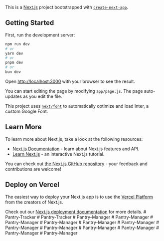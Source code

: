 This is a [Next.js](https://nextjs.org/) project bootstrapped with [`create-next-app`](https://github.com/vercel/next.js/tree/canary/packages/create-next-app).

## Getting Started

First, run the development server:

```bash
npm run dev
# or
yarn dev
# or
pnpm dev
# or
bun dev
```

Open [http://localhost:3000](http://localhost:3000) with your browser to see the result.

You can start editing the page by modifying `app/page.js`. The page auto-updates as you edit the file.

This project uses [`next/font`](https://nextjs.org/docs/basic-features/font-optimization) to automatically optimize and load Inter, a custom Google Font.

## Learn More

To learn more about Next.js, take a look at the following resources:

- [Next.js Documentation](https://nextjs.org/docs) - learn about Next.js features and API.
- [Learn Next.js](https://nextjs.org/learn) - an interactive Next.js tutorial.

You can check out [the Next.js GitHub repository](https://github.com/vercel/next.js/) - your feedback and contributions are welcome!

## Deploy on Vercel

The easiest way to deploy your Next.js app is to use the [Vercel Platform](https://vercel.com/new?utm_medium=default-template&filter=next.js&utm_source=create-next-app&utm_campaign=create-next-app-readme) from the creators of Next.js.

Check out our [Next.js deployment documentation](https://nextjs.org/docs/deployment) for more details.
#   P a n t r y - T r a c k e r  
 #   P a n t r y - T r a c k e r  
 #   P a n t r y - M a n a g e r  
 #   P a n t r y - M a n a g e r  
 #   P a n t r y - M a n a g e r  
 #   P a n t r y - M a n a g e r  
 #   P a n t r y - M a n a g e r  
 #   P a n t r y - M a n a g e r  
 #   P a n t r y - M a n a g e r  
 #   P a n t r y - M a n a g e r  
 #   P a n t r y - M a n a g e r  
 #   P a n t r y - M a n a g e r  
 #   P a n t r y - M a n a g e r  
 #   P a n t r y - M a n a g e r  
 